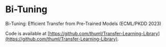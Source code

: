 # Bi-Tuning
Bi-Tuning: Efficient Transfer from Pre-Trained Models (ECML/PKDD 2023)

Code is available at [https://github.com/thuml/Transfer-Learning-Library](https://github.com/thuml/Transfer-Learning-Library).
